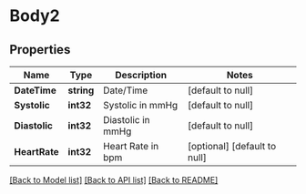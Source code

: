 # Body2

## Properties
Name | Type | Description | Notes
------------ | ------------- | ------------- | -------------
**DateTime** | **string** | Date/Time | [default to null]
**Systolic** | **int32** | Systolic in mmHg | [default to null]
**Diastolic** | **int32** | Diastolic in mmHg | [default to null]
**HeartRate** | **int32** | Heart Rate in bpm | [optional] [default to null]

[[Back to Model list]](../README.md#documentation-for-models) [[Back to API list]](../README.md#documentation-for-api-endpoints) [[Back to README]](../README.md)

